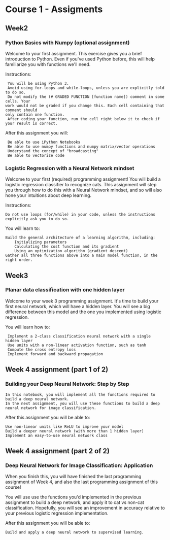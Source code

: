# Course 1 - Assigments

## Week2

### Python Basics with Numpy (optional assignment)

Welcome to your first assignment. This exercise gives you a brief introduction to Python. Even if you've used Python before, this will help familiarize you with functions we'll need.

Instructions:

     You will be using Python 3.
     Avoid using for-loops and while-loops, unless you are explicitly told to do so.
     Do not modify the (# GRADED FUNCTION [function name]) comment in some cells. Your
    work would not be graded if you change this. Each cell containing that comment should
    only contain one function.
     After coding your function, run the cell right below it to check if your result is correct.

After this assignment you will:

     Be able to use iPython Notebooks
     Be able to use numpy functions and numpy matrix/vector operations
     Understand the concept of "broadcasting"
     Be able to vectorize code

### Logistic Regression with a Neural Network mindset

Welcome to your first (required) programming assignment! You will build a logistic regression classifier to recognize cats. This assignment will step you through how to do this with a Neural Network mindset, and so will also hone your intuitions about deep learning.

Instructions:

    Do not use loops (for/while) in your code, unless the instructions explicitly ask you to do so.

You will learn to:

    Build the general architecture of a learning algorithm, including:
        Initializing parameters
        Calculating the cost function and its gradient
        Using an optimization algorithm (gradient descent)
    Gather all three functions above into a main model function, in the right order.

## Week3

### Planar data classification with one hidden layer

Welcome to your week 3 programming assignment. It's time to build your first neural network, which will have a hidden layer. You will see a big difference between this model and the one you implemented using logistic regression.

You will learn how to:

     Implement a 2-class classification neural network with a single hidden layer
     Use units with a non-linear activation function, such as tanh
     Compute the cross entropy loss
     Implement forward and backward propagation
     
     
## Week 4 assignment (part 1 of 2)

### Building your Deep Neural Network: Step by Step

    In this notebook, you will implement all the functions required to build a deep neural network.
    In the next assignment, you will use these functions to build a deep neural network for image classification.

After this assignment you will be able to:

    Use non-linear units like ReLU to improve your model
    Build a deeper neural network (with more than 1 hidden layer)
    Implement an easy-to-use neural network class

## Week 4 assignment (part 2 of 2)

### Deep Neural Network for Image Classification: Application

When you finish this, you will have finished the last programming assignment of Week 4, and also the last programming assignment of this course!

You will use use the functions you'd implemented in the previous assignment to build a deep network, and apply it to cat vs non-cat classification. Hopefully, you will see an improvement in accuracy relative to your previous logistic regression implementation.

After this assignment you will be able to:

    Build and apply a deep neural network to supervised learning.
